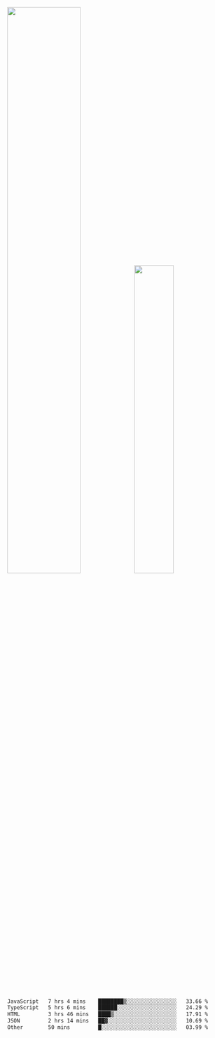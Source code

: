 <img align="" width="57.5%" src="https://github-readme-stats.vercel.app/api?username=Dream4ever&hide_title=true&hide_border=true&count_private=true&show_icons=true&include_all_commits=true&line_height=21" /><img align="" width="42.4%" src="https://github-readme-stats.vercel.app/api/top-langs/?username=Dream4ever&hide_title=true&count_private=true&show_icons=true&langs_count=6&hide_border=true&layout=compact" />

<!--START_SECTION:waka-->

```txt
JavaScript   7 hrs 4 mins    ████████▒░░░░░░░░░░░░░░░░   33.66 %
TypeScript   5 hrs 6 mins    ██████░░░░░░░░░░░░░░░░░░░   24.29 %
HTML         3 hrs 46 mins   ████▒░░░░░░░░░░░░░░░░░░░░   17.91 %
JSON         2 hrs 14 mins   ██▓░░░░░░░░░░░░░░░░░░░░░░   10.69 %
Other        50 mins         █░░░░░░░░░░░░░░░░░░░░░░░░   03.99 %
```

<!--END_SECTION:waka-->
